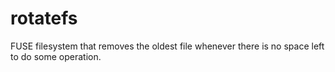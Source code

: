 # rotatefs
FUSE filesystem that removes the oldest file whenever there is no space left to do some operation.
